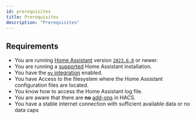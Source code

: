 ```yaml
---
id: prerequisites
title: Prerequisites
description: "Prerequisites"
---
```


## Requirements

- You are running [Home Assistant](https://www.home-assistant.io/) version [`2023.6.0`](https://my.home-assistant.io/redirect/info) or newer.
- You are running a [supported](https://github.com/home-assistant/architecture/blob/master/adr/0012-define-supported-installation-method.md) Home Assistant installation.
- You have the [`my` integration](https://www.home-assistant.io/integrations/my/) enabled.
- You have Access to the filesystem where the Home Assistant configuration files are located.
- You know how to access the Home Assistant log file.
- You are aware that there are **no** [add-ons](https://www.home-assistant.io/docs/glossary/#add-on) in HACS.
- You have a stable internet connection with sufficient available data or no data caps
